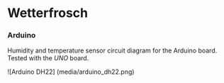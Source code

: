 # Wetterfrosch

### Arduino

Humidity and temperature sensor circuit diagram for the Arduino board. Tested with the *UNO* board.

![Arduino DH22]
(media/arduino_dh22.png)
